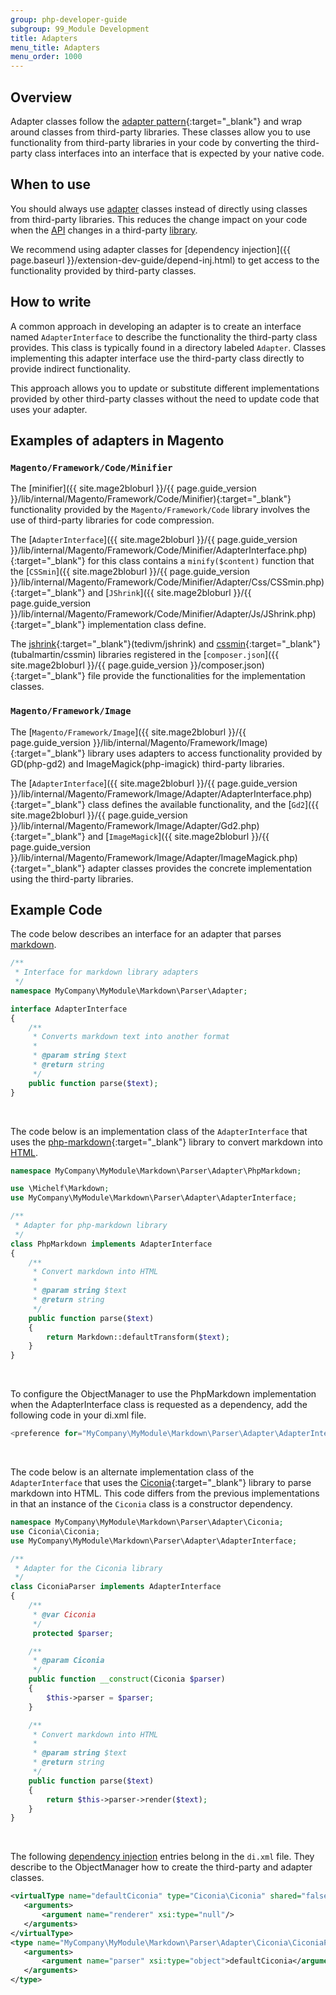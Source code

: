 ```yaml
---
group: php-developer-guide
subgroup: 99_Module Development
title: Adapters
menu_title: Adapters
menu_order: 1000
---
```


## Overview

Adapter classes follow the [adapter pattern](https://en.wikipedia.org/wiki/Adapter_pattern){:target="_blank"} and wrap around classes from third-party libraries.
These classes allow you to use functionality from third-party libraries in your code by converting the third-party class interfaces into an interface that is expected by your native code.

## When to use

You should always use [adapter](https://glossary.magento.com/adapter) classes instead of directly using classes from third-party libraries.
This reduces the change impact on your code when the [API](https://glossary.magento.com/api) changes in a third-party [library](https://glossary.magento.com/library).

We recommend using adapter classes for [dependency injection]({{ page.baseurl }}/extension-dev-guide/depend-inj.html) to get access to the functionality provided by third-party classes.

## How to write

A common approach in developing an adapter is to create an interface named `AdapterInterface` to describe the functionality the third-party class provides.
This class is typically found in a directory labeled `Adapter`.
Classes implementing this adapter interface use the third-party class directly to provide indirect functionality.

This approach allows you to update or substitute different implementations provided by other third-party classes without the need to update code that uses your adapter.

## Examples of adapters in Magento

### `Magento/Framework/Code/Minifier`

The [minifier]({{ site.mage2bloburl }}/{{ page.guide_version }}/lib/internal/Magento/Framework/Code/Minifier){:target="_blank"} functionality provided by the `Magento/Framework/Code` library involves the use of third-party libraries for code compression.

The [`AdapterInterface`]({{ site.mage2bloburl }}/{{ page.guide_version }}/lib/internal/Magento/Framework/Code/Minifier/AdapterInterface.php){:target="_blank"} for this class contains a `minify($content)` function that the [`CSSmin`]({{ site.mage2bloburl }}/{{ page.guide_version }}/lib/internal/Magento/Framework/Code/Minifier/Adapter/Css/CSSmin.php){:target="_blank"} and [`JShrink`]({{ site.mage2bloburl }}/{{ page.guide_version }}/lib/internal/Magento/Framework/Code/Minifier/Adapter/Js/JShrink.php){:target="_blank"} implementation class define.

The [jshrink](https://github.com/tedious/JShrink){:target="_blank"}(tedivm/jshrink) and [cssmin](https://github.com/tubalmartin/YUI-CSS-compressor-PHP-port){:target="_blank"}(tubalmartin/cssmin) libraries registered in the [`composer.json`]({{ site.mage2bloburl }}/{{ page.guide_version }}/composer.json){:target="_blank"} file provide the functionalities for the implementation classes.

### `Magento/Framework/Image`

The [`Magento/Framework/Image`]({{ site.mage2bloburl }}/{{ page.guide_version }}/lib/internal/Magento/Framework/Image){:target="_blank"} library uses adapters to access functionality provided by GD(php-gd2) and ImageMagick(php-imagick) third-party libraries.

The [`AdapterInterface`]({{ site.mage2bloburl }}/{{ page.guide_version }}/lib/internal/Magento/Framework/Image/Adapter/AdapterInterface.php){:target="_blank"} class defines the available functionality, and the [`Gd2`]({{ site.mage2bloburl }}/{{ page.guide_version }}/lib/internal/Magento/Framework/Image/Adapter/Gd2.php){:target="_blank"} and [`ImageMagick`]({{ site.mage2bloburl }}/{{ page.guide_version }}/lib/internal/Magento/Framework/Image/Adapter/ImageMagick.php){:target="_blank"} adapter classes provides the concrete implementation using the third-party libraries.

## Example Code

The code below describes an interface for an adapter that parses [markdown](https://glossary.magento.com/markdown).

```php
/**
 * Interface for markdown library adapters
 */
namespace MyCompany\MyModule\Markdown\Parser\Adapter;

interface AdapterInterface
{
    /**
     * Converts markdown text into another format
     *
     * @param string $text
     * @return string
     */
    public function parse($text);
}
```

<br/>

The code below is an implementation class of the `AdapterInterface` that uses the [php-markdown](https://github.com/michelf/php-markdown){:target="_blank"} library to convert markdown into [HTML](https://glossary.magento.com/html).

```php
namespace MyCompany\MyModule\Markdown\Parser\Adapter\PhpMarkdown;

use \Michelf\Markdown;
use MyCompany\MyModule\Markdown\Parser\Adapter\AdapterInterface;

/**
 * Adapter for php-markdown library
 */
class PhpMarkdown implements AdapterInterface
{
    /**
     * Convert markdown into HTML
     *
     * @param string $text
     * @return string
     */
    public function parse($text)
    {
        return Markdown::defaultTransform($text);
    }
}
```

<br/>

To configure the ObjectManager to use the PhpMarkdown implementation when the AdapterInterface class is requested as a dependency, add the following code in your di.xml file.

```php
<preference for="MyCompany\MyModule\Markdown\Parser\Adapter\AdapterInterface" type="MyCompany\MyModule\Markdown\Parser\Adapter\PhpMarkdown\PhpMarkdown" />
```

<br/>

The code below is an alternate implementation class of the `AdapterInterface` that uses the [Ciconia](https://github.com/kzykhys/Ciconia){:target="_blank"} library to parse markdown into HTML.
This code differs from the previous implementations in that an instance of the `Ciconia` class is a constructor dependency.

```php
namespace MyCompany\MyModule\Markdown\Parser\Adapter\Ciconia;
use Ciconia\Ciconia;
use MyCompany\MyModule\Markdown\Parser\Adapter\AdapterInterface;

/**
 * Adapter for the Ciconia library
 */
class CiconiaParser implements AdapterInterface
{
    /**
     * @var Ciconia
     */
     protected $parser;

    /**
     * @param Ciconia
     */
    public function __construct(Ciconia $parser)
    {
        $this->parser = $parser;
    }

    /**
     * Convert markdown into HTML
     *
     * @param string $text
     * @return string
     */
    public function parse($text)
    {
        return $this->parser->render($text);
    }
}
```

<br/>

The following [dependency injection](https://glossary.magento.com/dependency-injection) entries belong in the `di.xml` file.
They describe to the ObjectManager how to create the third-party and adapter classes.

```xml
<virtualType name="defaultCiconia" type="Ciconia\Ciconia" shared="false">
   <arguments>
       <argument name="renderer" xsi:type="null"/>
   </arguments>
</virtualType>
<type name="MyCompany\MyModule\Markdown\Parser\Adapter\Ciconia\CiconiaParser">
   <arguments>
       <argument name="parser" xsi:type="object">defaultCiconia</argument>
   </arguments>
</type>
```
